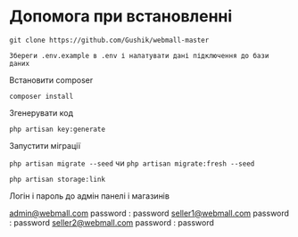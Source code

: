 # Допомога при  встановленні

`git clone https://github.com/Gushik/webmall-master`

`Збереги .env.example в .env і налатувати дані підключення до бази даних`


Встановити composer 

`composer install`

Згенерувати код

`php artisan key:generate`   

Запустити міграції

`php artisan migrate --seed` чи `php artisan migrate:fresh --seed`

 `php artisan storage:link`


Логін і пароль до адмін панелі і магазинів

 admin@webmall.com  password : password
 seller1@webmall.com  password : password
 seller2@webmall.com  password : password
